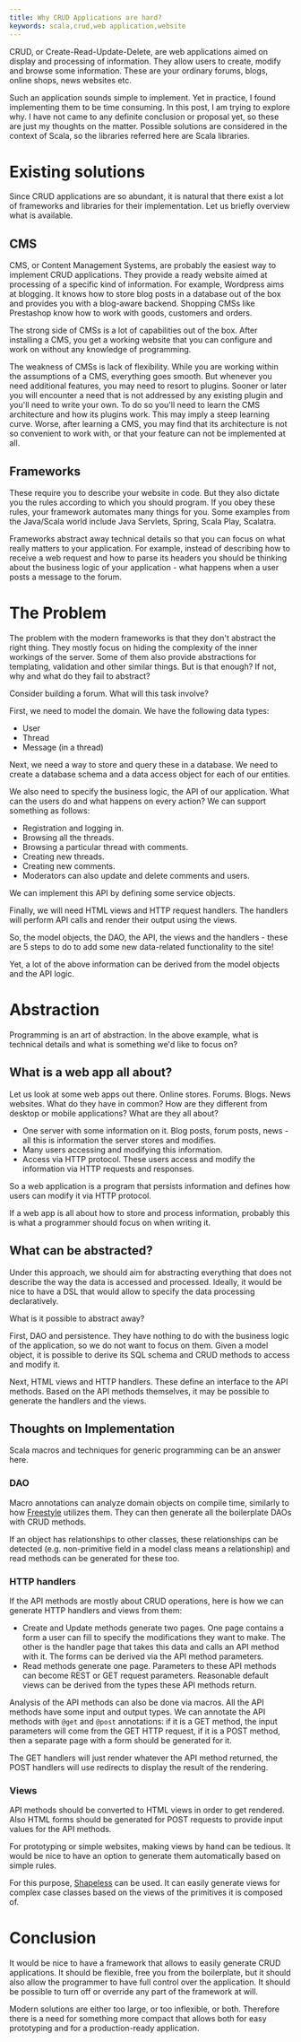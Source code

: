 ```yaml
---
title: Why CRUD Applications are hard?
keywords: scala,crud,web application,website
---
```


CRUD, or Create-Read-Update-Delete, are web applications aimed on display and processing of information. They allow users to create, modify and browse some information. These are your ordinary forums, blogs, online shops, news websites etc.

Such an application sounds simple to implement. Yet in practice, I found implementing them to be time consuming. In this post, I am trying to explore why. I have not came to any definite conclusion or proposal yet, so these are just my thoughts on the matter. Possible solutions are considered in the context of Scala, so the libraries referred here are Scala libraries.

# Existing solutions
Since CRUD applications are so abundant, it is natural that there exist a lot of frameworks and libraries for their implementation. Let us briefly overview what is available.

## CMS
CMS, or Content Management Systems, are probably the easiest way to implement CRUD applications. They provide a ready website aimed at processing of a specific kind of information. For example, Wordpress aims at blogging. It knows how to store blog posts in a database out of the box and provides you with a blog-aware backend. Shopping CMSs like Prestashop know how to work with goods, customers and orders.

The strong side of CMSs is a lot of capabilities out of the box. After installing a CMS, you get a working website that you can configure and work on without any knowledge of programming.

The weakness of CMSs is lack of flexibility. While you are working within the assumptions of a CMS, everything goes smooth. But whenever you need additional features, you may need to resort to plugins. Sooner or later you will encounter a need that is not addressed by any existing plugin and you'll need to write your own. To do so you'll need to learn the CMS architecture and how its plugins work. This may imply a steep learning curve. Worse, after learning a CMS, you may find that its architecture is not so convenient to work with, or that your feature can not be implemented at all.

## Frameworks
These require you to describe your website in code. But they also dictate you the rules according to which you should program. If you obey these rules, your framework automates many things for you. Some examples from the Java/Scala world include Java Servlets, Spring, Scala Play, Scalatra.

Frameworks abstract away technical details so that you can focus on what really matters to your application. For example, instead of describing how to receive a web request and how to parse its headers you should be thinking about the business logic of your application - what happens when a user posts a message to the forum.

# The Problem
The problem with the modern frameworks is that they don't abstract the right thing. They mostly focus on hiding the complexity of the inner workings of the server. Some of them also provide abstractions for templating, validation and other similar things. But is that enough? If not, why and what do they fail to abstract?

Consider building a forum. What will this task involve?

First, we need to model the domain. We have the following data types:

- User
- Thread
- Message (in a thread)

Next, we need a way to store and query these in a database. We need to create a database schema and a data access object for each of our entities.

We also need to specify the business logic, the API of our application. What can the users do and what happens on every action? We can support something as follows:

- Registration and logging in.
- Browsing all the threads.
- Browsing a particular thread with comments.
- Creating new threads.
- Creating new comments.
- Moderators can also update and delete comments and users.

We can implement this API by defining some service objects.

Finally, we will need HTML views and HTTP request handlers. The handlers will perform API calls and render their output using the views.

So, the model objects, the DAO, the API, the views and the handlers - these are 5 steps to do to add some new data-related functionality to the site!

Yet, a lot of the above information can be derived from the model objects and the API logic.

# Abstraction
Programming is an art of abstraction. In the above example, what is technical details and what is something we'd like to focus on?

## What is a web app all about?
Let us look at some web apps out there. Online stores. Forums. Blogs. News websites. What do they have in common? How are they different from desktop or mobile applications? What are they all about?

- One server with some information on it. Blog posts, forum posts, news - all this is information the server stores and modifies.
- Many users accessing and modifying this information.
- Access via HTTP protocol. These users access and modify the information via HTTP requests and responses.

So a web application is a program that persists information and defines how users can modify it via HTTP protocol.

If a web app is all about how to store and process information, probably this is what a programmer should focus on when writing it.

## What can be abstracted?
Under this approach, we should aim for abstracting everything that does not describe the way the data is accessed and processed. Ideally, it would be nice to have a DSL that would allow to specify the data processing declaratively.

What is it possible to abstract away?

First, DAO and persistence. They have nothing to do with the business logic of the application, so we do not want to focus on them. Given a model object, it is possible to derive its SQL schema and CRUD methods to access and modify it.

Next, HTML views and HTTP handlers. These define an interface to the API methods. Based on the API methods themselves, it may be possible to generate the handlers and the views.

## Thoughts on Implementation
Scala macros and techniques for generic programming can be an answer here.

### DAO
Macro annotations can analyze domain objects on compile time, similarly to how [Freestyle](TODO) utilizes them. They can then generate all the boilerplate DAOs with CRUD methods.

If an object has relationships to other classes, these relationships can be detected (e.g. non-primitive field in a model class means a relationship) and read methods can be generated for these too.

### HTTP handlers
If the API methods are mostly about CRUD operations, here is how we can generate HTTP handlers and views from them:

- Create and Update methods generate two pages. One page contains a form a user can fill to specify the modifications they want to make. The other is the handler page that takes this data and calls an API method with it. The forms can be derived via the API method parameters.
- Read methods generate one page. Parameters to these API methods can become REST or GET request parameters. Reasonable default views can be derived from the types these API methods return.

Analysis of the API methods can also be done via macros. All the API methods have some input and output types. We can annotate the API methods with `@get` and `@post` annotations: if it is a GET method, the input parameters will come from the GET HTTP request, if it is a POST method, then a separate page with a form should be generated for it.

The GET handlers will just render whatever the API method returned, the POST handlers will use redirects to display the result of the rendering.

### Views
API methods should be converted to HTML views in order to get rendered. Also HTML forms should be generated for POST requests to provide input values for the API methods.

For prototyping or simple websites, making views by hand can be tedious. It would be nice to have an option to generate them automatically based on simple rules.

For this purpose, [Shapeless](TODO) can be used. It can easily generate views for complex case classes based on the views of the primitives it is composed of.

# Conclusion
It would be nice to have a framework that allows to easily generate CRUD applications. It should be flexible, free you from the boilerplate, but it should also allow the programmer to have full control over the application. It should be possible to turn off or override any part of the framework at will.

Modern solutions are either too large, or too inflexible, or both. Therefore there is a need for something more compact that allows both for easy prototyping and for a production-ready application.